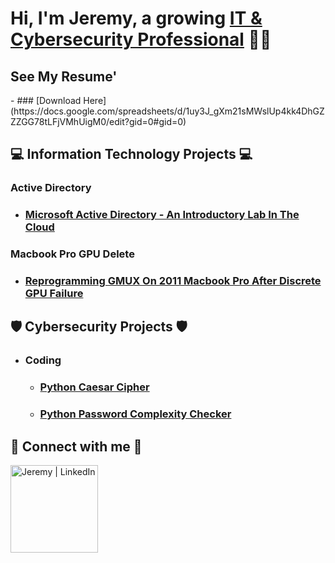 <h1>Hi, I'm Jeremy, a growing <a href="https://linkedin.com/in/jeremyhilltech">IT & Cybersecurity Professional</a> 👨‍💻</h1>

<h2>See My Resume'</h2>
  - ### [Download Here](https://docs.google.com/spreadsheets/d/1uy3J_gXm21sMWslUp4kk4DhGZZZGG78tLFjVMhUigM0/edit?gid=0#gid=0)
  
<h2>💻 Information Technology Projects 💻</h2>

### **Active Directory**
  - ### [Microsoft Active Directory - An Introductory Lab In The Cloud](https://github.com/jeremyhilltech/Microsoft-Active-Directory--An-Introductory-Lab-In-The-Cloud)

### **Macbook Pro GPU Delete**
  - ### [Reprogramming GMUX On 2011 Macbook Pro After Discrete GPU Failure](https://github.com/jeremyhilltech/Reprogramming-GMUX-On-2011-Macbook-Pro-After-Discrete-GPU-Failure)

<h2>🛡️ Cybersecurity Projects 🛡️</h2>

* ### **Coding**
  - ### [Python Caesar Cipher](https://github.com/jeremyhilltech/Python-Caesar-Cipher)
  - ### [Python Password Complexity Checker](https://github.com/jeremyhilltech/Python-Password-Complexity-Checker)

<h2> 📳 Connect with me 📳 </h2>

[<img align="left" alt="Jeremy | LinkedIn" width="140px" src="https://i.imgur.com/RIefvk9.png" />][linkedin]

[linkedin]: https://linkedin.com/in/jeremyhilltech
